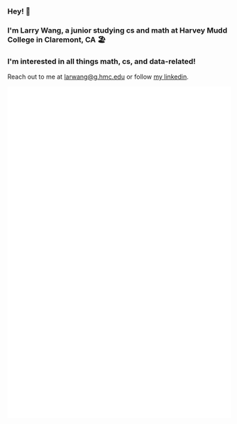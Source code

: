 ### Hey! 👋

### I'm Larry Wang, a junior studying cs and math at Harvey Mudd College in Claremont, CA 🏖️

### I'm interested in all things math, cs, and data-related!

Reach out to me at [larwang@g.hmc.edu](mailto:larwang@g.hmc.edu) or follow [my linkedin](https://www.linkedin.com/in/larwang314/).

![Metrics](/github-metrics.svg)
<!--
**LarryPi314/LarryPi314** is a ✨ _special_ ✨ repository because its `README.md` (this file) appears on your GitHub profile.

Here are some ideas to get you started:

- 🔭 I’m currently working on ...
- 🌱 I’m currently learning ...
- 👯 I’m looking to collaborate on ...
- 🤔 I’m looking for help with ...
- 💬 Ask me about ...
- 📫 How to reach me: ...
- 😄 Pronouns: ...
- ⚡ Fun fact: ...
-->
